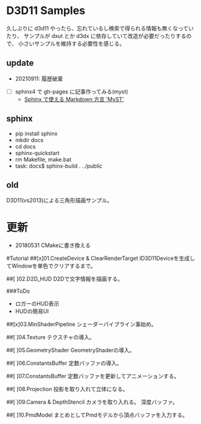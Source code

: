 # D3D11 Samples

久しぶりに d3d11 やったら、忘れているし検索で得られる情報も無くなっていたり、
サンプルが dxut とか d3dx に依存していて改造が必要だったりするので、
小さいサンプルを維持する必要性を感じる。

## update

* 20210911: 履歴破棄
* [ ] sphinx4 で gh-pages に記事作ってみる(myst)
  * [Sphinx で使える Markdown 方言 'MyST'](https://qiita.com/Tachy_Pochy/items/53866eea43d0ad93ea1d)

## sphinx

* pip install sphinx
* mkdir docs
* cd docs
* sphinx-quickstart
* rm Makefile, make.bat
* task: docs$ sphinx-build . ../public

## old

D3D11(vs2013)による三角形描画サンプル。

# 更新
* 20180531 CMakeに書き換える

#Tutorial
##[x]01.CreateDevice & ClearRenderTarget
ID3D11Deviceを生成してWindowを単色でクリアするまで。

##[ ]02.D2D_HUD
D2Dで文字情報を描画する。

###ToDo
* ロガーのHUD表示
* HUDの簡易UI

##[x]03.MinShaderPipeline
シェーダーパイプライン事始め。

##[ ]04.Texture
テクスチャの導入。

##[ ]05.GeometryShader
GeometryShaderの導入。

##[ ]06.ConstantsBuffer
定数バッファの導入。

##[ ]07.ConstantsBuffer
定数バッファを更新してアニメーションする。

##[ ]08.Projection
投影を取り入れて立体になる。

##[ ]09.Camera & DepthStencil
カメラを取り入れる。
深度バッファ。

##[ ]10.PmdModel
まとめとしてPmdモデルから頂点バッファを入力する。

